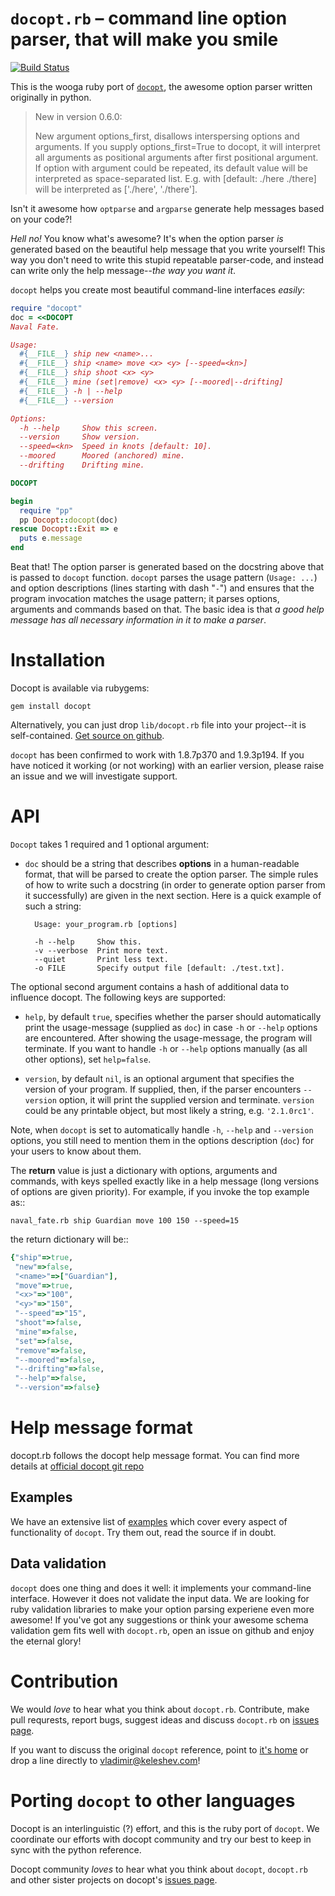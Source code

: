 `docopt.rb` – command line option parser, that will make you smile
===============================================================================

[![Build Status](https://travis-ci.org/wooga/wooga.docopt.rb.svg?branch=master)](https://travis-ci.org/wooga/wooga.docopt.rb)

This is the wooga ruby port of [`docopt`](https://github.com/docopt/docopt),
the awesome option parser written originally in python.

> New in version 0.6.0:
>
> New argument options_first, disallows interspersing options and arguments. If you supply options_first=True to docopt, it will interpret all arguments as positional arguments after first positional argument.
> If option with argument could be repeated, its default value will be interpreted as space-separated list. E.g. with [default: ./here ./there] will be interpreted as ['./here', './there'].

Isn't it awesome how `optparse` and `argparse` generate help messages
based on your code?!

*Hell no!*  You know what's awesome?  It's when the option parser *is* generated
based on the beautiful help message that you write yourself!  This way
you don't need to write this stupid repeatable parser-code, and instead can
write only the help message--*the way you want it*.

`docopt` helps you create most beautiful command-line interfaces *easily*:

```ruby
require "docopt"
doc = <<DOCOPT
Naval Fate.

Usage:
  #{__FILE__} ship new <name>...
  #{__FILE__} ship <name> move <x> <y> [--speed=<kn>]
  #{__FILE__} ship shoot <x> <y>
  #{__FILE__} mine (set|remove) <x> <y> [--moored|--drifting]
  #{__FILE__} -h | --help
  #{__FILE__} --version

Options:
  -h --help     Show this screen.
  --version     Show version.
  --speed=<kn>  Speed in knots [default: 10].
  --moored      Moored (anchored) mine.
  --drifting    Drifting mine.

DOCOPT

begin
  require "pp"
  pp Docopt::docopt(doc)
rescue Docopt::Exit => e
  puts e.message
end
```

Beat that! The option parser is generated based on the docstring above that is
passed to `docopt` function.  `docopt` parses the usage pattern
(`Usage: ...`) and option descriptions (lines starting with dash "`-`") and
ensures that the program invocation matches the usage pattern; it parses
options, arguments and commands based on that. The basic idea is that
*a good help message has all necessary information in it to make a parser*.

Installation
===============================================================================

Docopt is available via rubygems:

    gem install docopt

Alternatively, you can just drop `lib/docopt.rb` file into your project--it is
self-contained. [Get source on github](http://github.com/docopt/docopt.rb).

`docopt` has been confirmed to work with 1.8.7p370 and 1.9.3p194. If you have
noticed it working (or not working) with an earlier version, please raise an
issue and we will investigate support.

API
===============================================================================

`Docopt` takes 1 required and 1 optional argument:

- `doc` should be a string that
describes **options** in a human-readable format, that will be parsed to create
the option parser.  The simple rules of how to write such a docstring
(in order to generate option parser from it successfully) are given in the next
section. Here is a quick example of such a string:

        Usage: your_program.rb [options]

        -h --help     Show this.
        -v --verbose  Print more text.
        --quiet       Print less text.
        -o FILE       Specify output file [default: ./test.txt].


The optional second argument contains a hash of additional data to influence
docopt. The following keys are supported: 

- `help`, by default `true`, specifies whether the parser should automatically
print the usage-message (supplied as `doc`) in case `-h` or `--help` options
are encountered. After showing the usage-message, the program will terminate.
If you want to handle `-h` or `--help` options manually (as all other options),
set `help=false`.

- `version`, by default `nil`, is an optional argument that specifies the
version of your program. If supplied, then, if the parser encounters
`--version` option, it will print the supplied version and terminate.
`version` could be any printable object, but most likely a string,
e.g. `'2.1.0rc1'`.

Note, when `docopt` is set to automatically handle `-h`, `--help` and
`--version` options, you still need to mention them in the options description
(`doc`) for your users to know about them.

The **return** value is just a dictionary with options, arguments and commands,
with keys spelled exactly like in a help message
(long versions of options are given priority). For example, if you invoke
the top example as::

    naval_fate.rb ship Guardian move 100 150 --speed=15

the return dictionary will be::

```ruby
{"ship"=>true,
 "new"=>false,
 "<name>"=>["Guardian"],
 "move"=>true,
 "<x>"=>"100",
 "<y>"=>"150",
 "--speed"=>"15",
 "shoot"=>false,
 "mine"=>false,
 "set"=>false,
 "remove"=>false,
 "--moored"=>false,
 "--drifting"=>false,
 "--help"=>false,
 "--version"=>false}
```

Help message format
===============================================================================

docopt.rb follows the docopt help message format.
You can find more details at
[official docopt git repo](https://github.com/docopt/docopt#help-message-format)


Examples
-------------------------------------------------------------------------------

We have an extensive list of
[examples](https://github.com/docopt/docopt.rb/tree/master/examples)
which cover every aspect of functionality of `docopt`.  Try them out,
read the source if in doubt.

Data validation
-------------------------------------------------------------------------------

`docopt` does one thing and does it well: it implements your command-line
interface.  However it does not validate the input data.  We are looking
for ruby validation libraries to make your option parsing experiene
even more awesome!
If you've got any suggestions or think your awesome schema validation gem
fits well with `docopt.rb`, open an issue on github and enjoy the eternal glory!

Contribution
===============================================================================

We would *love* to hear what you think about `docopt.rb`.
Contribute, make pull requrests, report bugs, suggest ideas and discuss
`docopt.rb` on
[issues page](http://github.com/docopt/docopt.rb/issues).

If you want to discuss the original `docopt` reference,
point to [it's home](http://github.com/docopt/docopt) or
drop a line directly to vladimir@keleshev.com!

Porting `docopt` to other languages
===============================================================================

Docopt is an interlinguistic (?) effort,
and this is the ruby port of `docopt`.
We coordinate our efforts with docopt community and try our best to
keep in sync with the python reference.

Docopt community *loves* to hear what you think about `docopt`, `docopt.rb`
and other sister projects on docopt's
[issues page](http://github.com/docopt/docopt/issues).